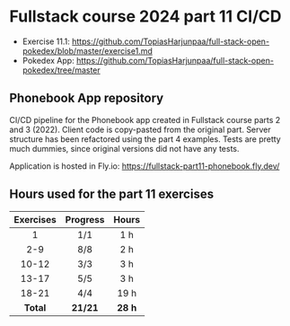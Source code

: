 # Fullstack course 2024 part 11 CI/CD

- Exercise 11.1: https://github.com/TopiasHarjunpaa/full-stack-open-pokedex/blob/master/exercise1.md
- Pokedex App: https://github.com/TopiasHarjunpaa/full-stack-open-pokedex/tree/master


## Phonebook App repository

CI/CD pipeline for the Phonebook app created in Fullstack course parts 2 and 3 (2022). Client code is copy-pasted from the original part. Server structure has been refactored using the part 4 examples. Tests are pretty much dummies, since original versions did not have any tests.

Application is hosted in Fly.io: https://fullstack-part11-phonebook.fly.dev/

## Hours used for the part 11 exercises

| Exercises | Progress  |  Hours   |
| :-------: | :-------: | :------: |
|     1     |    1/1    |   1 h    |
|    2-9    |    8/8    |   2 h    |
|   10-12   |    3/3    |   3 h    |
|   13-17   |    5/5    |   3 h    |
|   18-21   |    4/4    |   19 h    |
| **Total** | **21/21** | **28 h** |
